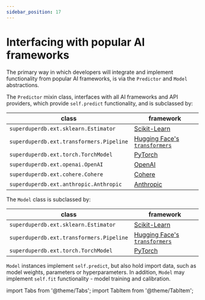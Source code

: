 ```yaml
---
sidebar_position: 17
---
```


# Interfacing with popular AI frameworks

The primary way in which developers will integrate and implement functionality from popular AI frameworks, is via
the `Predictor` and `Model` abstractions.

The `Predictor` mixin class, interfaces with all AI frameworks and API providers, which provide `self.predict` functionality,
and is subclassed by:

| class | framework |
| --- | --- |
| `superduperdb.ext.sklearn.Estimator` | [Scikit-Learn](https://scikit-learn.org/stable/) |
| `superduperdb.ext.transformers.Pipeline` | [Hugging Face's `transformers`](https://huggingface.co/docs/transformers/index) |
| `superduperdb.ext.torch.TorchModel` | [PyTorch](https://pytorch.org/) |
| `superduperdb.ext.openai.OpenAI` | [OpenAI](https://api.openai.com) |
| `superduperdb.ext.cohere.Cohere` | [Cohere](https://cohere.com) |
| `superduperdb.ext.anthropic.Anthropic` | [Anthropic](https://anthropic.com) |

The `Model` class is subclassed by:

| class | framework |
| --- | --- |
| `superduperdb.ext.sklearn.Estimator` | [Scikit-Learn](https://scikit-learn.org/stable/) |
| `superduperdb.ext.transformers.Pipeline` | [Hugging Face's `transformers`](https://huggingface.co/docs/transformers/index) |
| `superduperdb.ext.torch.TorchModel` | [PyTorch](https://pytorch.org/) |

`Model` instances implement `self.predict`, but also hold import data, such as model weights, parameters or hyperparameters.
In addition, `Model` may implement `self.fit` functionality - model training and calibration.

import Tabs from '@theme/Tabs';
import TabItem from '@theme/TabItem';
